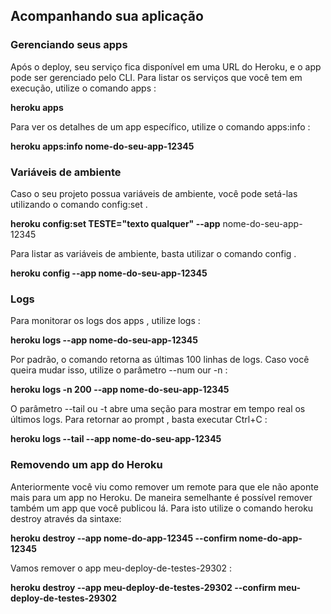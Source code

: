 ## Acompanhando sua aplicação

### Gerenciando seus apps

Após o deploy, seu serviço fica disponível em uma URL do Heroku, e o app pode ser gerenciado pelo CLI. Para listar os serviços que você tem em execução, utilize o comando apps :

**heroku apps**

Para ver os detalhes de um app específico, utilize o comando apps:info :

**heroku apps:info nome-do-seu-app-12345**

### Variáveis de ambiente

Caso o seu projeto possua variáveis de ambiente, você pode setá-las utilizando o comando config:set .

**heroku config:set TESTE="texto qualquer" --app** nome-do-seu-app-12345

Para listar as variáveis de ambiente, basta utilizar o comando config .

**heroku config --app nome-do-seu-app-12345**

### Logs

Para monitorar os logs dos apps , utilize logs :

**heroku logs --app nome-do-seu-app-12345**

Por padrão, o comando retorna as últimas 100 linhas de logs. Caso você queira mudar isso, utilize o parâmetro --num our -n :

**heroku logs -n 200 --app nome-do-seu-app-12345**

O parâmetro --tail ou -t abre uma seção para mostrar em tempo real os últimos logs. Para retornar ao prompt , basta executar Ctrl+C :

**heroku logs --tail --app nome-do-seu-app-12345**

### Removendo um app do Heroku

Anteriormente você viu como remover um remote para que ele não aponte mais para um app no Heroku. De maneira semelhante é possível remover também um app que você publicou lá. Para isto utilize o comando heroku destroy através da sintaxe:

**heroku destroy --app nome-do-app-12345 --confirm nome-do-app-12345**

Vamos remover o app meu-deploy-de-testes-29302 :

**heroku destroy --app meu-deploy-de-testes-29302 --confirm meu-deploy-de-testes-29302**
